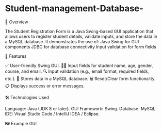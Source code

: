 # Student-management-Database-

📘 Overview

The Student Registration Form is a Java Swing-based GUI application that allows users to register student details, validate inputs, and store the data in a MySQL database.
It demonstrates the use of:
Java Swing for GUI components
JDBC for database connectivity
Input validation for form fields

🎯 Features

✅ User-friendly Swing GUI.
🧍‍♂️ Input fields for student name, age, gender, course, and email.
🔍 Input validation (e.g., email format, required fields, etc.).
💾 Stores data in a MySQL database.
🗑️ Reset/Clear form functionality.
📋 Displays success or error messages.

🛠️ Technologies Used

Language: Java (JDK 8 or later).
GUI Framework: Swing.
Database: MySQL.
IDE: Visual Studio Code / IntelliJ IDEA / Eclipse.

🖼️ Example GUI

